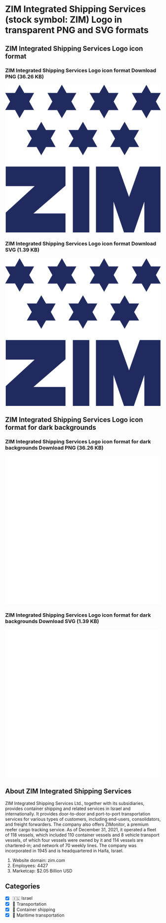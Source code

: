 # ZIM Integrated Shipping Services (stock symbol: ZIM) Logo in transparent PNG and SVG formats

## ZIM Integrated Shipping Services Logo icon format

### ZIM Integrated Shipping Services Logo icon format Download PNG (36.26 KB)

![ZIM Integrated Shipping Services Logo icon format Download PNG (36.26 KB)](/img/orig/ZIM-21ddf0fa.png)

### ZIM Integrated Shipping Services Logo icon format Download SVG (1.39 KB)

![ZIM Integrated Shipping Services Logo icon format Download SVG (1.39 KB)](/img/orig/ZIM-7540d689.svg)

## ZIM Integrated Shipping Services Logo icon format for dark backgrounds

### ZIM Integrated Shipping Services Logo icon format for dark backgrounds Download PNG (36.26 KB)

![ZIM Integrated Shipping Services Logo icon format for dark backgrounds Download PNG (36.26 KB)](/img/orig/ZIM.D-23f5f55c.png)

### ZIM Integrated Shipping Services Logo icon format for dark backgrounds Download SVG (1.39 KB)

![ZIM Integrated Shipping Services Logo icon format for dark backgrounds Download SVG (1.39 KB)](/img/orig/ZIM.D-7dd96f1b.svg)

## About ZIM Integrated Shipping Services

ZIM Integrated Shipping Services Ltd., together with its subsidiaries, provides container shipping and related services in Israel and internationally. It provides door-to-door and port-to-port transportation services for various types of customers, including end-users, consolidators, and freight forwarders. The company also offers ZIMonitor, a premium reefer cargo tracking service. As of December 31, 2021, it operated a fleet of 118 vessels, which included 110 container vessels and 8 vehicle transport vessels, of which four vessels were owned by it and 114 vessels are chartered-in; and network of 70 weekly lines. The company was incorporated in 1945 and is headquartered in Haifa, Israel.

1. Website domain: zim.com
2. Employees: 4427
3. Marketcap: $2.05 Billion USD


## Categories
- [x] 🇮🇱 Israel
- [x] 🚚 Transportation
- [x] 🚢 Container shipping
- [x] 🚢 Maritime transportation
